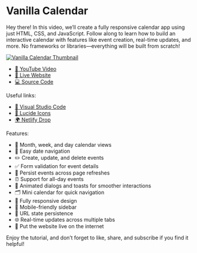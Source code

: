 # Vanilla Calendar

Hey there! In this video, we’ll create a fully responsive calendar app using just HTML, CSS, and JavaScript. Follow along to learn how to build an interactive calendar with features like event creation, real-time updates, and more. No frameworks or libraries—everything will be built from scratch!

[![Vanilla Calendar Thumbnail](https://github.com/mateuszziomekit/vanilla-calendar/blob/main/thumbnail.jpg)](https://www.youtube.com/watch?v=PXOsddcWL4g)

- [🍿 YouTube Video](https://youtube.com/watch?v=xJI_ZNu2cgw)
- [🚀 Live Website](https://vanilla-calendar.mateuszziomekit.com/)
- [💻 Source Code](https://github.com/mateuszziomekit/vanilla-calendar)

Useful links:

- [📝 Visual Studio Code](https://code.visualstudio.com/)
- [🎨 Lucide Icons](https://lucide.dev/icons)
- [🌍 Netlify Drop](https://app.netlify.com/drop)

Features:

- 📆 Month, week, and day calendar views
- 🔄 Easy date navigation
- ✏️ Create, update, and delete events
- ✅ Form validation for event details
- 💾 Persist events across page refreshes
- ⏰ Support for all-day events
- 💬 Animated dialogs and toasts for smoother interactions
- 🗂️ Mini calendar for quick navigation
- 📱 Fully responsive design
- 📑 Mobile-friendly sidebar
- 🔗 URL state persistence
- 🌐 Real-time updates across multiple tabs
- 🚀 Put the website live on the internet

Enjoy the tutorial, and don’t forget to like, share, and subscribe if you find it helpful!
